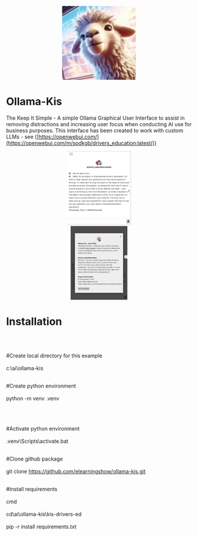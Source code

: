 <div align="center">
  <img alt="ollama" height="200px" src="ollama-kis.jpg">
</div>

# Ollama-Kis
The Keep It Simple - A simple Ollama Graphical User Interface to assist in removing distractions and increasing user focus when conducting AI use for business purposes. This interface has been created to work with custom LLMs - see ([https://openwebui.com/](https://openwebui.com/m/sodkgb/drivers_education:latest/))

<div align="center">
  <img alt="ollama" height="200px" src="drivers-ed-screenshot.jpg">
</div>

<div align="center">
  <img alt="ollama" height="200px" src="drivers-ed-screenshot2.jpg">
</div>

<h1>Installation</h1> <br><br>

#Create local directory for this example <br><br>
c:\ai\ollama-kis <br><br>

#Create python environment <br><br>
python -m venv .venv <br><br>
<br><br>

#Activate python environment <br><br>
.venv\Scripts\activate.bat <br><br>

#Clone github package<br><br>
git clone https://github.com/elearningshow/ollama-kis.git <br><br>

#Install requirements <br><br>
cmd <br><br>
cd\ai\ollama-kis\kis-drivers-ed <br><br>
pip -r install requirements.txt  <br><br>
